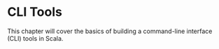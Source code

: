 # CLI Tools

This chapter will cover the basics of building a command-line interface (CLI)
tools in Scala.
